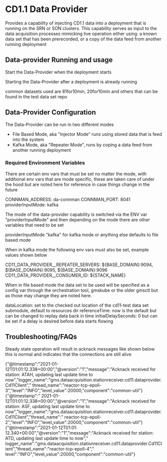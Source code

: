 # CD1.1 Data Provider

Provides a capability of injecting CD1.1 data into a deployment that is running on the SRN or SON clusters. This
capability serves as input to the data acquisition processes mimicking live operation either using: a known data set
that has been prerecorded, or a copy of the data feed from another running deployment

## Data-provider Running and usage

Start the Data-Provider when the deployment starts

Starting the Data-Provider after a deployment is already running

common datasets used are 81for10min, 20for10min and others that can be found in
the test data set repo

## Data-Provider Configuration

The Data-Provider can be run in two different modes
<ul>
<li> File Based Mode, aka "Injector Mode" runs using stored data that is feed into the system</li>
<li> Kafka Mode, aka "Repeater Mode", runs by coping a data feed from another running deployment </li>
</ul>

### Required Environment Variables

There are certain env vars that must be set no matter the mode, with additional env vars that are mode specific, these
are taken care of under the hood but are noted here for reference in case things change in the future

CONNMAN_ADDRESS: da-connman CONNMAN_PORT: 8041 providerInputMode: kafka

The mode of the data-provider capability is switched via the ENV var "providerInputMode" and then depending on the mode
there are other variables that need to be set

providerInputMode "kafka" for kafka mode or anything else defaults to file based mode

When in kafka mode the following env vars must also be set, example values shown below

CD11_DATA_PROVIDER__REPEATER_SERVERS: ${BASE_DOMAIN}:9094, ${BASE_DOMAIN}:9095, ${BASE_DOMAIN}:9096
CD11_DATA_PROVIDER__CONSUMER_ID: ${STACK_NAME}

When in file based mode the data set to be used will be specified as a config var through the orchestration tool,
gmskube or the older gmsctl but as those may change they are noted here.

dataLocation: set to the checked out location of the cd11-test data set submodule, default to resources dir
referenceTime: now is the default but can be changed to replay data back in time initialDelaySeconds: 0 but can be set
if a delay is desired before data starts flowing

## Troubleshooting/FAQs

Steady state operation will result in acknack messages like shown below this is normal and indicates that the
connections are still alive

{"@timestamp":"2021-01-12T01:01:12.338+00:00","@version":"1","message":"Acknack received for station: ATAH, updating
last update time to now","logger_name":"gms.dataacquisition.stationreceiver.cd11.dataprovider.Cd11Client","
thread_name":"reactor-tcp-epoll-3","level":"INFO","level_value":20000,"component":"common-util"} {"@timestamp":"
2021-01-12T01:01:12.338+00:00","@version":"1","message":"Acknack received for station: ASF, updating last update time to
now","logger_name":"gms.dataacquisition.stationreceiver.cd11.dataprovider.Cd11Client","thread_name":"
reactor-tcp-epoll-2","level":"INFO","level_value":20000,"component":"common-util"} {"@timestamp":"2021-01-12T01:01:
12.340+00:00","@version":"1","message":"Acknack received for station: ATD, updating last update time to now","
logger_name":"gms.dataacquisition.stationreceiver.cd11.dataprovider.Cd11Client","thread_name":"reactor-tcp-epoll-4","
level":"INFO","level_value":20000,"component":"common-util"}